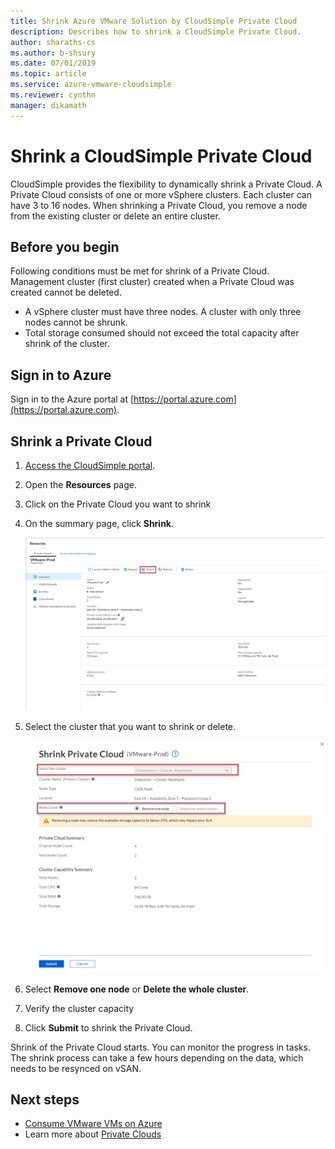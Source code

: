```yaml
--- 
title: Shrink Azure VMware Solution by CloudSimple Private Cloud
description: Describes how to shrink a CloudSimple Private Cloud.
author: sharaths-cs 
ms.author: b-shsury 
ms.date: 07/01/2019 
ms.topic: article 
ms.service: azure-vmware-cloudsimple 
ms.reviewer: cynthn 
manager: dikamath 
---
```


# Shrink a CloudSimple Private Cloud

CloudSimple provides the flexibility to dynamically shrink a Private Cloud.  A Private Cloud consists of one or more vSphere clusters. Each cluster can have 3 to 16 nodes. When shrinking a Private Cloud, you remove a node from the existing cluster or delete an entire cluster. 

## Before you begin

Following conditions must be met for shrink of a Private Cloud.  Management cluster (first cluster) created when a Private Cloud was created cannot be deleted.

* A vSphere cluster must have three nodes.  A cluster with only three nodes cannot be shrunk.
* Total storage consumed should not exceed the total capacity after shrink of the cluster. 

## Sign in to Azure

Sign in to the Azure portal at [https://portal.azure.com](https://portal.azure.com).

## Shrink a Private Cloud

1. [Access the CloudSimple portal](access-cloudsimple-portal.md).

2. Open the **Resources** page.

3. Click on the Private Cloud you want to shrink

4. On the summary page, click **Shrink**.

    ![Shrink private cloud](media/shrink-private-cloud.png)

5. Select the cluster that you want to shrink or delete. 

    ![Shrink private cloud - select cluster](media/shrink-private-cloud-select-cluster.png)

6. Select **Remove one node** or **Delete the whole cluster**. 

7. Verify the cluster capacity

8. Click **Submit** to shrink the Private Cloud.

Shrink of the Private Cloud starts.  You can monitor the progress in tasks.  The shrink process can take a few hours depending on the data, which needs to be resynced on vSAN.

## Next steps

* [Consume VMware VMs on Azure](quickstart-create-vmware-virtual-machine.md)
* Learn more about [Private Clouds](cloudsimple-private-cloud.md)
